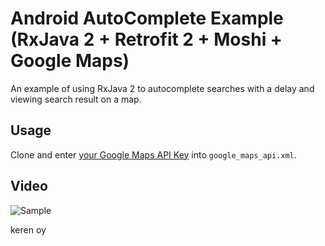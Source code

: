 # Android AutoComplete Example (RxJava 2 + Retrofit 2 + Moshi + Google Maps)

An example of using RxJava 2 to autocomplete searches with a delay and viewing search result on a map.

## Usage

Clone and enter [your Google Maps API Key](https://developers.google.com/maps/documentation/android-api/signup) into `google_maps_api.xml`.

## Video

![Sample](https://github.com/alexander-mironov/AndroidRxJavaAutocomplete/blob/master/art/sample.gif)

keren oy

